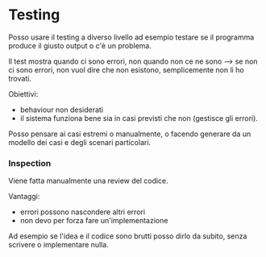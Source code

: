 # Testing

Posso usare il testing a diverso livello ad esempio testare se il programma produce il giusto output o c'è un problema.

Il test mostra quando ci sono errori, non quando non ce ne sono --> se non ci sono errori, non vuol dire che non esistono, semplicemente non li ho trovati.

Obiettivi:

* behaviour non desiderati
* il sistema funziona bene sia in casi previsti che non (gestisce gli errori).

Posso pensare ai casi estremi o manualmente, o facendo generare da un modello dei casi e degli scenari particolari.



### Inspection

Viene fatta manualmente una review del codice.

Vantaggi:

* errori possono nascondere altri errori
* non devo per forza fare un'implementazione

Ad esempio se l'idea e il codice sono brutti posso dirlo da subito, senza scrivere o implementare nulla.



